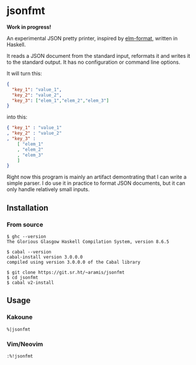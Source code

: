 # jsonfmt

**Work in progress!**

An experimental JSON pretty printer, inspired by
[elm-format](https://github.com/avh4/elm-format), written
in Haskell.

It reads a JSON document from the standard input, reformats
it and writes it to the standard output.  It has no
configuration or command line options.

It will turn this:

```json
{
  "key_1": "value_1",
  "key_2": "value_2",
  "key_3": ["elem_1","elem_2","elem_3"]
}
```
    
into this:

```json
{ "key_1" : "value_1"
, "key_2" : "value_2"
, "key_3" :
    [ "elem_1"
    , "elem_2"
    , "elem_3"
    ]
}
```

Right now this program is mainly an artifact demontrating
that I can write a simple parser.  I do use it in practice
to format JSON documents, but it can only handle relatively
small inputs.


## Installation

### From source

    $ ghc --version
    The Glorious Glasgow Haskell Compilation System, version 8.6.5
    
    $ cabal --version
    cabal-install version 3.0.0.0
    compiled using version 3.0.0.0 of the Cabal library

    $ git clone https://git.sr.ht/~aramis/jsonfmt
    $ cd jsonfmt
    $ cabal v2-install


## Usage

### Kakoune

    %|jsonfmt


### Vim/Neovim

    :%!jsonfmt
